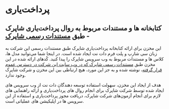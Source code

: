 # پرداخت‌یاری
## کتابخانه ها و مستندات مربوط به روال **پرداخت‌یاری شاپرک** - طبق [مستندات رسمی شاپرک](https://shaparak.ir/tips/%D9%85%D8%B3%D8%AA%D9%86%D8%AF%D8%A7%D8%AA) 

این مخزن برای ارائه کتابخانه پرداخت‌یاری شاپرک طبق مستندات رسمی این شرکت به زبان سی شارپ و پلت فرم دات نت ایجاد شده است. در اینجا شما می‌توانید مدل ها، کلاس ها و مستندات مربوط به وب سرویس شاپرک را پیدا کنید. کُدهای ارائه شده در این مخزن طبق [مستندات رسمی شاپرک که در وب سایت این شرکت در دسترس عموم قرار گرفته](https://shaparak.ir/tips/%D9%85%D8%B3%D8%AA%D9%86%D8%AF%D8%A7%D8%AA)، نوشته شده و به جز این مورد، هیچ ارتباطی بین این مخزن و شرکت شاپرک وجود ندارد.

هدف از ایجاد این مخزن، سهولت استفاده توسعه دهندگان دات نت از وب سرویس های ایجاد شده توسط شرکت شاپرک برای انجام روال های پرداخت‌یاری و ارائه راهنمایی های لازم برای انجام آزمون‌های شرکت شاپرک، دریافت مجوز پرداخت‌یاری و استفاده از این سرویس ها در اپلیکیشن های عملیاتی است.
